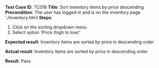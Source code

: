 **Test Case ID**: TC018
**Title**: Sort inventory items by price descending
**Precondition**: The user has logged in and is on the inventory page './inventory.html
**Steps**:
1. Click on the sorting dropdown menu
2. Select option 'Price (high to low)'

**Expected result**: Inventory items are sorted by price in descending order

**Actual result**: Inventory items are sorted by price in descending order

**Result**: Pass